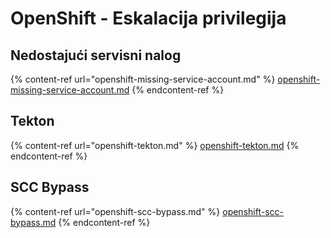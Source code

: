 # OpenShift - Eskalacija privilegija

## Nedostajući servisni nalog

{% content-ref url="openshift-missing-service-account.md" %}
[openshift-missing-service-account.md](openshift-missing-service-account.md)
{% endcontent-ref %}

## Tekton

{% content-ref url="openshift-tekton.md" %}
[openshift-tekton.md](openshift-tekton.md)
{% endcontent-ref %}

## SCC Bypass

{% content-ref url="openshift-scc-bypass.md" %}
[openshift-scc-bypass.md](openshift-scc-bypass.md)
{% endcontent-ref %}
